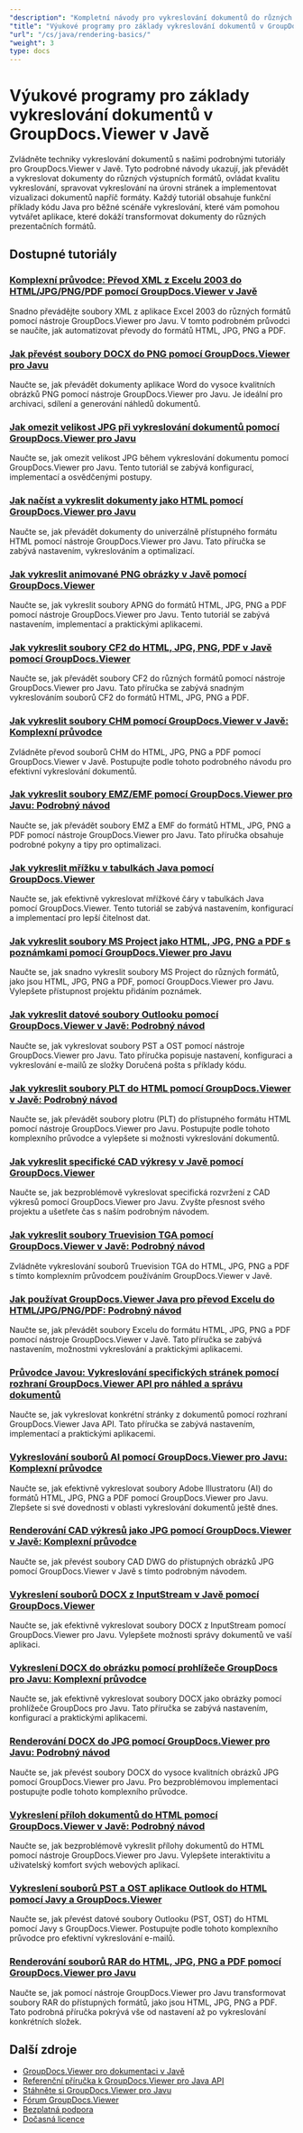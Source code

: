 ```yaml
---
"description": "Kompletní návody pro vykreslování dokumentů do různých výstupních formátů včetně HTML, PDF a obrazových formátů pomocí GroupDocs.Viewer pro Javu."
"title": "Výukové programy pro základy vykreslování dokumentů v GroupDocs.Viewer v Javě"
"url": "/cs/java/rendering-basics/"
"weight": 3
type: docs
---
```

# Výukové programy pro základy vykreslování dokumentů v GroupDocs.Viewer v Javě

Zvládněte techniky vykreslování dokumentů s našimi podrobnými tutoriály pro GroupDocs.Viewer v Javě. Tyto podrobné návody ukazují, jak převádět a vykreslovat dokumenty do různých výstupních formátů, ovládat kvalitu vykreslování, spravovat vykreslování na úrovni stránek a implementovat vizualizaci dokumentů napříč formáty. Každý tutoriál obsahuje funkční příklady kódu Java pro běžné scénáře vykreslování, které vám pomohou vytvářet aplikace, které dokáží transformovat dokumenty do různých prezentačních formátů.

## Dostupné tutoriály

### [Komplexní průvodce: Převod XML z Excelu 2003 do HTML/JPG/PNG/PDF pomocí GroupDocs.Viewer v Javě](./groupdocs-viewer-java-excel-2003-xml-conversion/)
Snadno převádějte soubory XML z aplikace Excel 2003 do různých formátů pomocí nástroje GroupDocs.Viewer pro Javu. V tomto podrobném průvodci se naučíte, jak automatizovat převody do formátů HTML, JPG, PNG a PDF.

### [Jak převést soubory DOCX do PNG pomocí GroupDocs.Viewer pro Javu](./render-docx-png-groupdocs-viewer-java/)
Naučte se, jak převádět dokumenty aplikace Word do vysoce kvalitních obrázků PNG pomocí nástroje GroupDocs.Viewer pro Javu. Je ideální pro archivaci, sdílení a generování náhledů dokumentů.

### [Jak omezit velikost JPG při vykreslování dokumentů pomocí GroupDocs.Viewer pro Javu](./groupdocs-viewer-java-limit-jpg-size-rendering/)
Naučte se, jak omezit velikost JPG během vykreslování dokumentu pomocí GroupDocs.Viewer pro Javu. Tento tutoriál se zabývá konfigurací, implementací a osvědčenými postupy.

### [Jak načíst a vykreslit dokumenty jako HTML pomocí GroupDocs.Viewer pro Javu](./groupdocs-viewer-java-html-rendering/)
Naučte se, jak převádět dokumenty do univerzálně přístupného formátu HTML pomocí nástroje GroupDocs.Viewer pro Javu. Tato příručka se zabývá nastavením, vykreslováním a optimalizací.

### [Jak vykreslit animované PNG obrázky v Javě pomocí GroupDocs.Viewer](./render-apng-groupdocs-viewer-java/)
Naučte se, jak vykreslit soubory APNG do formátů HTML, JPG, PNG a PDF pomocí nástroje GroupDocs.Viewer pro Javu. Tento tutoriál se zabývá nastavením, implementací a praktickými aplikacemi.

### [Jak vykreslit soubory CF2 do HTML, JPG, PNG, PDF v Javě pomocí GroupDocs.Viewer](./render-cf2-files-groupdocs-java/)
Naučte se, jak převádět soubory CF2 do různých formátů pomocí nástroje GroupDocs.Viewer pro Javu. Tato příručka se zabývá snadným vykreslováním souborů CF2 do formátů HTML, JPG, PNG a PDF.

### [Jak vykreslit soubory CHM pomocí GroupDocs.Viewer v Javě: Komplexní průvodce](./render-chm-groupdocs-viewer-java/)
Zvládněte převod souborů CHM do HTML, JPG, PNG a PDF pomocí GroupDocs.Viewer v Javě. Postupujte podle tohoto podrobného návodu pro efektivní vykreslování dokumentů.

### [Jak vykreslit soubory EMZ/EMF pomocí GroupDocs.Viewer pro Javu: Podrobný návod](./render-emz-emf-groupdocs-viewer-java/)
Naučte se, jak převádět soubory EMZ a EMF do formátů HTML, JPG, PNG a PDF pomocí nástroje GroupDocs.Viewer pro Javu. Tato příručka obsahuje podrobné pokyny a tipy pro optimalizaci.

### [Jak vykreslit mřížku v tabulkách Java pomocí GroupDocs.Viewer](./render-grid-lines-java-spreadsheets-groupdocs-viewer/)
Naučte se, jak efektivně vykreslovat mřížkové čáry v tabulkách Java pomocí GroupDocs.Viewer. Tento tutoriál se zabývá nastavením, konfigurací a implementací pro lepší čitelnost dat.

### [Jak vykreslit soubory MS Project jako HTML, JPG, PNG a PDF s poznámkami pomocí GroupDocs.Viewer pro Javu](./render-ms-project-html-jpg-png-pdf-notes-groupdocs-java/)
Naučte se, jak snadno vykreslit soubory MS Project do různých formátů, jako jsou HTML, JPG, PNG a PDF, pomocí GroupDocs.Viewer pro Javu. Vylepšete přístupnost projektu přidáním poznámek.

### [Jak vykreslit datové soubory Outlooku pomocí GroupDocs.Viewer v Javě: Podrobný návod](./rendering-outlook-data-files-groupdocs-viewer-java/)
Naučte se, jak vykreslovat soubory PST a OST pomocí nástroje GroupDocs.Viewer pro Javu. Tato příručka popisuje nastavení, konfiguraci a vykreslování e-mailů ze složky Doručená pošta s příklady kódu.

### [Jak vykreslit soubory PLT do HTML pomocí GroupDocs.Viewer v Javě: Podrobný návod](./render-plt-files-html-groupdocs-viewer-java/)
Naučte se, jak převádět soubory plotru (PLT) do přístupného formátu HTML pomocí nástroje GroupDocs.Viewer pro Javu. Postupujte podle tohoto komplexního průvodce a vylepšete si možnosti vykreslování dokumentů.

### [Jak vykreslit specifické CAD výkresy v Javě pomocí GroupDocs.Viewer](./render-cad-groupdocs-viewer-java/)
Naučte se, jak bezproblémově vykreslovat specifická rozvržení z CAD výkresů pomocí GroupDocs.Viewer pro Javu. Zvyšte přesnost svého projektu a ušetřete čas s naším podrobným návodem.

### [Jak vykreslit soubory Truevision TGA pomocí GroupDocs.Viewer v Javě: Podrobný návod](./render-tga-files-groupdocs-viewer-java-guide/)
Zvládněte vykreslování souborů Truevision TGA do HTML, JPG, PNG a PDF s tímto komplexním průvodcem používáním GroupDocs.Viewer v Javě.

### [Jak používat GroupDocs.Viewer Java pro převod Excelu do HTML/JPG/PNG/PDF: Podrobný návod](./groupdocs-viewer-java-excel-to-html-jpg-png-pdf/)
Naučte se, jak převádět soubory Excelu do formátu HTML, JPG, PNG a PDF pomocí nástroje GroupDocs.Viewer v Javě. Tato příručka se zabývá nastavením, možnostmi vykreslování a praktickými aplikacemi.

### [Průvodce Javou: Vykreslování specifických stránek pomocí rozhraní GroupDocs.Viewer API pro náhled a správu dokumentů](./java-groupdocs-viewer-render-pages-api-tutorial/)
Naučte se, jak vykreslovat konkrétní stránky z dokumentů pomocí rozhraní GroupDocs.Viewer Java API. Tato příručka se zabývá nastavením, implementací a praktickými aplikacemi.

### [Vykreslování souborů AI pomocí GroupDocs.Viewer pro Javu: Komplexní průvodce](./render-ai-files-groupdocs-viewer-java/)
Naučte se, jak efektivně vykreslovat soubory Adobe Illustratoru (AI) do formátů HTML, JPG, PNG a PDF pomocí GroupDocs.Viewer pro Javu. Zlepšete si své dovednosti v oblasti vykreslování dokumentů ještě dnes.

### [Renderování CAD výkresů jako JPG pomocí GroupDocs.Viewer v Javě: Komplexní průvodce](./render-cad-drawings-jpg-groupdocs-viewer-java/)
Naučte se, jak převést soubory CAD DWG do přístupných obrázků JPG pomocí GroupDocs.Viewer v Javě s tímto podrobným návodem.

### [Vykreslení souborů DOCX z InputStream v Javě pomocí GroupDocs.Viewer](./render-docx-from-inputstream-groupdocs-viewer-java/)
Naučte se, jak efektivně vykreslovat soubory DOCX z InputStream pomocí GroupDocs.Viewer pro Javu. Vylepšete možnosti správy dokumentů ve vaší aplikaci.

### [Vykreslení DOCX do obrázku pomocí prohlížeče GroupDocs pro Javu: Komplexní průvodce](./groupdocs-viewer-java-render-docx-to-image/)
Naučte se, jak efektivně vykreslovat soubory DOCX jako obrázky pomocí prohlížeče GroupDocs pro Javu. Tato příručka se zabývá nastavením, konfigurací a praktickými aplikacemi.

### [Renderování DOCX do JPG pomocí GroupDocs.Viewer pro Javu: Podrobný návod](./render-docx-to-jpg-groupdocs-viewer-java/)
Naučte se, jak převést soubory DOCX do vysoce kvalitních obrázků JPG pomocí GroupDocs.Viewer pro Javu. Pro bezproblémovou implementaci postupujte podle tohoto komplexního průvodce.

### [Vykreslení příloh dokumentů do HTML pomocí GroupDocs.Viewer v Javě: Podrobný návod](./render-document-attachments-html-groupdocs-viewer-java/)
Naučte se, jak bezproblémově vykreslit přílohy dokumentů do HTML pomocí nástroje GroupDocs.Viewer pro Javu. Vylepšete interaktivitu a uživatelský komfort svých webových aplikací.

### [Vykreslení souborů PST a OST aplikace Outlook do HTML pomocí Javy a GroupDocs.Viewer](./render-outlook-data-html-groupdocs-java/)
Naučte se, jak převést datové soubory Outlooku (PST, OST) do HTML pomocí Javy s GroupDocs.Viewer. Postupujte podle tohoto komplexního průvodce pro efektivní vykreslování e-mailů.

### [Renderování souborů RAR do HTML, JPG, PNG a PDF pomocí GroupDocs.Viewer pro Javu](./render-rar-files-groupdocs-viewer-java/)
Naučte se, jak pomocí nástroje GroupDocs.Viewer pro Javu transformovat soubory RAR do přístupných formátů, jako jsou HTML, JPG, PNG a PDF. Tato podrobná příručka pokrývá vše od nastavení až po vykreslování konkrétních složek.

## Další zdroje

- [GroupDocs.Viewer pro dokumentaci v Javě](https://docs.groupdocs.com/viewer/java/)
- [Referenční příručka k GroupDocs.Viewer pro Java API](https://reference.groupdocs.com/viewer/java/)
- [Stáhněte si GroupDocs.Viewer pro Javu](https://releases.groupdocs.com/viewer/java/)
- [Fórum GroupDocs.Viewer](https://forum.groupdocs.com/c/viewer/9)
- [Bezplatná podpora](https://forum.groupdocs.com/)
- [Dočasná licence](https://purchase.groupdocs.com/temporary-license/)